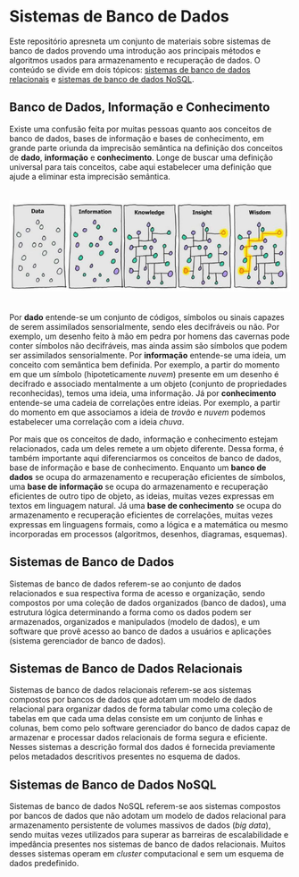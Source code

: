 # Sistemas de Banco de Dados
Este repositório apresneta um conjunto de materiais sobre sistemas de banco de dados provendo uma introdução aos principais métodos e algoritmos usados para armazenamento e recuperação de dados. O conteúdo se divide em dois tópicos: [sistemas de banco de dados relacionais](/relational) e [sistemas de banco de dados NoSQL](/nosql).

## Banco de Dados, Informação e Conhecimento

Existe uma confusão feita por muitas pessoas quanto aos conceitos de banco de dados, bases de informação e bases de conhecimento, em grande parte oriunda da imprecisão semântica na definição dos conceitos de **dado**, **informação** e **conhecimento**. Longe de buscar uma definição universal para tais conceitos, cabe aqui estabelecer uma definição que ajude a eliminar esta imprecisão semântica.

<p align="center">
<img width="700" vspace="20" src="nosql/images/Data2Wisdom.jpg">
</p>

Por **dado** entende-se um conjunto de códigos, símbolos ou sinais capazes de serem assimilados sensorialmente, sendo eles decifráveis ou não. Por exemplo, um desenho feito à mão em pedra por homens das cavernas pode conter símbolos não decifráveis, mas ainda assim são símbolos que podem ser assimilados sensorialmente. Por **informação** entende-se uma ideia, um conceito com semântica bem definida. Por exemplo, a partir do momento em que um símbolo (hipoteticamente *nuvem*) presente em um desenho é decifrado e associado mentalmente a um objeto (conjunto de propriedades reconhecidas), temos uma ideia, uma informação. Já por **conhecimento** entende-se uma cadeia de correlações entre ideias. Por exemplo, a partir do momento em que associamos a ideia de *trovão* e *nuvem* podemos estabelecer uma correlação com a ideia *chuva*.

Por mais que os conceitos de dado, informação e conhecimento estejam relacionados, cada um deles remete a um objeto diferente. Dessa forma, é também importante aqui diferenciarmos os conceitos de banco de dados, base de informação e base de conhecimento. Enquanto um **banco de dados** se ocupa do armazenamento e recuperação eficientes de símbolos, uma **base de informação** se ocupa do armazenamento e recuperação eficientes de outro tipo de objeto, as ideias, muitas vezes expressas em textos em linguagem natural. Já uma **base de conhecimento** se ocupa do armazenamento e recuperação eficientes de correlações, muitas vezes expressas em linguagens formais, como a lógica e a matemática ou mesmo incorporadas em processos (algoritmos, desenhos, diagramas, esquemas).

## Sistemas de Banco de Dados

Sistemas de banco de dados referem-se ao conjunto de dados relacionados e sua respectiva forma de acesso e organiza&ccedil;&atilde;o, sendo compostos por uma cole&ccedil;&atilde;o de dados organizados (banco de dados), uma estrutura l&oacute;gica determinando a forma como os dados podem ser armazenados, organizados e manipulados (modelo de dados), e um software que prov&ecirc; acesso ao banco de dados a usu&aacute;rios e aplica&ccedil;&otilde;es (sistema gerenciador de banco de dados).

## Sistemas de Banco de Dados Relacionais

Sistemas de banco de dados relacionais referem-se aos sistemas compostos por bancos de dados que adotam um modelo de dados relacional para organizar dados de forma tabular como uma coleção de tabelas em que cada uma delas consiste em um conjunto de linhas e colunas, bem como pelo software gerenciador do banco de dados capaz de armazenar e processar dados relacionais de forma segura e eficiente. Nesses sistemas a descrição formal dos dados é fornecida previamente pelos metadados descritivos presentes no esquema de dados.

## Sistemas de Banco de Dados NoSQL

Sistemas de banco de dados NoSQL referem-se aos sistemas compostos por bancos de dados que não adotam um modelo de dados relacional para armazenamento persistente de volumes massivos de dados (*big data*), sendo muitas vezes utilizados para superar as barreiras de escalabilidade e impedância presentes nos sistemas de banco de dados relacionais. Muitos desses sistemas operam em *cluster* computacional e sem um esquema de dados predefinido.

